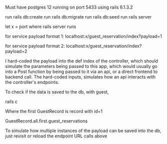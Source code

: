 Must have postgres 12 running on port 5433
using rails 6.1.3.2

run rails db:create
run rails db:migrate
run rails db:seed
run rails server

let x = port where rails server runs

for service payload format 1:
localhost:x/guest_reservation/index?payload=1

for service payload format 2:
localhost:x/guest_reservation/index?payload=2

I hard-coded the payload into the def index of the controller, which should simulate the parameters being passed to this app, which would usually go into a Post function by being passed to it via an api, or a direct frontend to backend call. The hard-coded inputs, simulates how an api interacts with the controller's endpoints.

To check if the data is saved to the db, with guest,

rails c

Where the first GuestRecord is record with id=1

GuestRecord.all.first.guest_reservations

To simulate how multiple instances of the payload can be saved into the db, just revisit or reload the endpoint URL calls above
